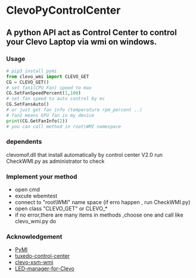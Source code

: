 # ClevoPyControlCenter
## A python API act as Control Center to control your Clevo Laptop via wmi on windows.
### Usage
```python
# pip3 install pymi
from clevo_wmi import CLEVO_GET
CG = CLEVO_GET()
# set fan1(CPU Fan) speed to max
CG.SetFanSpeedPercent(1,100)
# set fan speed to auto control by ec
CG.SetFansAuto()
# or just get fan info (temperature rpm_percent ..)
# fan2 means GPU fan in my device
print(CG.GetFanInfo(2))
# you can call method in root\WMI namespace
```
### dependents
clevomof.dll that install automatically by control center V2.0
run CheckWMI.py as administrator to check 
### Implement your method
* open cmd
* excute wbemtest
* connect to "root\WMI" name space (if erro happen , run CheckWMI.py)
* open class "CLEVO_GET" or CLEVO_*
* if no error,there are many items in methods ,choose one and call like clevo_wmi.py do

### Acknowledgement


* [PyMI](https://github.com/cloudbase/PyMI)
* [tuxedo-control-center](https://github.com/tuxedocomputers/tuxedo-control-center)
* [clevo-xsm-wmi](https://github.com/rafaelgieschke/clevo-xsm-wmi)
* [LED-manager-for-Clevo](https://github.com/rzrwolf/LED-manager-for-Clevo.git)